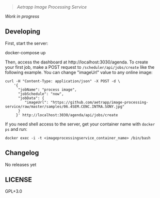 > *Aetrapp Image Processing Service*

*Work in progress*

## Developing

First, start the server:

  docker-compose up

Then, access the dashboard at http://localhost:3030/agenda. To create your first job, make a POST request to `/scheduler/api/jobs/create` like the following example. You can change "imageUrl" value to any online image:

````shell
curl -H "Content-Type: application/json" -X POST -d \
    '{
      "jobName": "process image",
      "jobSchedule": "now",
      "jobData": {
         "imageUrl": "https://github.com/aetrapp/image-processing-service/raw/master/samples/06.4SEM.CENC.INTRA.SONY.jpg"
      }
     }' http://localhost:3030/agenda/api/jobs/create
````

If you need shell access to the server, get your container name with `docker ps` and run:

    docker exec -i -t <imageprocessingservice_container_name> /bin/bash

## Changelog

No releases yet

## LICENSE

GPL+3.0

